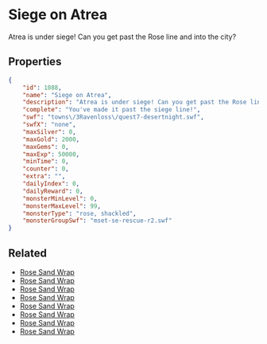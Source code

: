 # Siege on Atrea

Atrea is under siege! Can you get past the Rose line and into the city?

## Properties

```json
{
    "id": 1088,
    "name": "Siege on Atrea",
    "description": "Atrea is under siege! Can you get past the Rose line and into the city?",
    "complete": "You've made it past the siege line!",
    "swf": "towns\/3Ravenloss\/quest7-desertnight.swf",
    "swfX": "none",
    "maxSilver": 0,
    "maxGold": 2000,
    "maxGems": 0,
    "maxExp": 50000,
    "minTime": 0,
    "counter": 0,
    "extra": "",
    "dailyIndex": 0,
    "dailyReward": 0,
    "monsterMinLevel": 0,
    "monsterMaxLevel": 99,
    "monsterType": "rose, shackled",
    "monsterGroupSwf": "mset-se-rescue-r2.swf"
}
```

## Related

- [Rose Sand Wrap](../items/10499-rose-sand-wrap.md)
- [Rose Sand Wrap](../items/10500-rose-sand-wrap.md)
- [Rose Sand Wrap](../items/10501-rose-sand-wrap.md)
- [Rose Sand Wrap](../items/10502-rose-sand-wrap.md)
- [Rose Sand Wrap](../items/10503-rose-sand-wrap.md)
- [Rose Sand Wrap](../items/10504-rose-sand-wrap.md)
- [Rose Sand Wrap](../items/10505-rose-sand-wrap.md)
- [Rose Sand Wrap](../items/10506-rose-sand-wrap.md)

